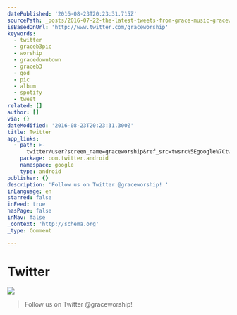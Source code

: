 ```yaml
---
datePublished: '2016-08-23T20:23:31.715Z'
sourcePath: _posts/2016-07-22-the-latest-tweets-from-grace-music-graceworship-music-mi.md
isBasedOnUrl: 'http://www.twitter.com/graceworship'
keywords:
  - twitter
  - graceb3pic
  - worship
  - gracedowntown
  - graceb3
  - god
  - pic
  - album
  - spotify
  - tweet
related: []
author: []
via: {}
dateModified: '2016-08-23T20:23:31.300Z'
title: Twitter
app_links:
  - path: >-
      twitter/user?screen_name=graceworship&ref_src=twsrc%5Egoogle%7Ctwcamp%5Eandroidseo%7Ctwgr%5Eprofile
    package: com.twitter.android
    namespace: google
    type: android
publisher: {}
description: 'Follow us on Twitter @graceworship! '
inLanguage: en
starred: false
inFeed: true
hasPage: false
inNav: false
_context: 'http://schema.org'
_type: Comment

---
```

# Twitter
![](https://s3-us-west-2.amazonaws.com/the-grid-img/p/41fd96559af1641058c8e23ac10bc5af39aec289.jpg)

> Follow us on Twitter @graceworship!